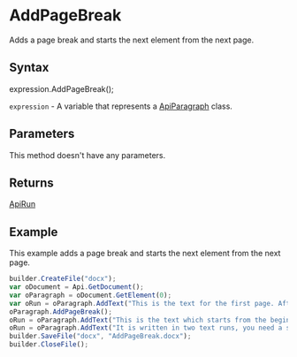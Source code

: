 # AddPageBreak

Adds a page break and starts the next element from the next page.

## Syntax

expression.AddPageBreak();

`expression` - A variable that represents a [ApiParagraph](../ApiParagraph.md) class.

## Parameters

This method doesn't have any parameters.

## Returns

[ApiRun](../../ApiRun/ApiRun.md)

## Example

This example adds a page break and starts the next element from the next page.

```javascript
builder.CreateFile("docx");
var oDocument = Api.GetDocument();
var oParagraph = oDocument.GetElement(0);
var oRun = oParagraph.AddText("This is the text for the first page. After it a page break will be added. Scroll down to the second page to see the text there.");
oParagraph.AddPageBreak();
oRun = oParagraph.AddText("This is the text which starts from the beginning of the second page. ");
oRun = oParagraph.AddText("It is written in two text runs, you need a space at the end of the first run sentence to separate them.");
builder.SaveFile("docx", "AddPageBreak.docx");
builder.CloseFile();
```